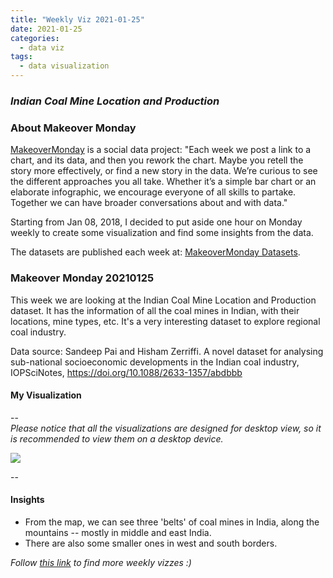 ```yaml
---
title: "Weekly Viz 2021-01-25"
date: 2021-01-25
categories:
  - data viz
tags:
  - data visualization
---
```


### *Indian Coal Mine Location and Production*


### About Makeover Monday

[MakeoverMonday](http://www.makeovermonday.co.uk/) is a social data project:
"Each week we post a link to a chart, and its data, and then you rework the chart.
Maybe you retell the story more effectively, or find a new story in the data.
We’re curious to see the different approaches you all take. Whether it’s a simple bar chart or an elaborate infographic, we encourage everyone of all skills to partake.
Together we can have broader conversations about and with data."

Starting from Jan 08, 2018, I decided to put aside one hour on Monday weekly to create some visualization and find some insights from the data.

The datasets are published each week at: [MakeoverMonday Datasets](http://www.makeovermonday.co.uk/data/).

### Makeover Monday 20210125

This week we are looking at the Indian Coal Mine Location and Production dataset. It has the information of all the coal mines in Indian, with their locations, mine types, etc. It's a very interesting dataset to explore regional coal industry.  

Data source: Sandeep Pai and Hisham Zerriffi. A novel dataset for analysing sub-national socioeconomic developments in the Indian coal industry, IOPSciNotes, https://doi.org/10.1088/2633-1357/abdbbb  

#### My Visualization

--  
*Please notice that all the visualizations are designed for desktop view, so it is recommended to view them on a desktop device.*  

<div class='tableauPlaceholder' id='viz1611633474069' style='position: relative'>
<noscript><a href='#'>
  <img alt=' ' src='https:&#47;&#47;public.tableau.com&#47;static&#47;images&#47;Ma&#47;MakeOverMonday20210125IndianCoalMineLocationandProduction&#47;IndianCoalMineLocationandProduction&#47;1_rss.png' style='border: none' />
</a></noscript>
<object class='tableauViz'  style='display:none;'>
  <param name='host_url' value='https%3A%2F%2Fpublic.tableau.com%2F' />
  <param name='embed_code_version' value='3' />
  <param name='site_root' value='' />
  <param name='name' value='MakeOverMonday20210125IndianCoalMineLocationandProduction&#47;IndianCoalMineLocationandProduction' />
  <param name='tabs' value='no' />
  <param name='toolbar' value='yes' />
  <param name='static_image' value='https:&#47;&#47;public.tableau.com&#47;static&#47;images&#47;Ma&#47;MakeOverMonday20210125IndianCoalMineLocationandProduction&#47;IndianCoalMineLocationandProduction&#47;1.png' />
  <param name='animate_transition' value='yes' />
  <param name='display_static_image' value='yes' />
  <param name='display_spinner' value='yes' />
  <param name='display_overlay' value='yes' />
  <param name='display_count' value='yes' />
  <param name='language' value='en' />
  <param name='filter' value='publish=yes' />
</object></div>            
<script type='text/javascript'>  
  var divElement = document.getElementById('viz1611633474069');      
  var vizElement = divElement.getElementsByTagName('object')[0];   
  if ( divElement.offsetWidth > 800 ) { vizElement.style.width='800px';vizElement.style.height='827px';} else if ( divElement.offsetWidth > 500 ) { vizElement.style.width='800px';vizElement.style.height='827px';} else { vizElement.style.width='100%';vizElement.style.height='727px';}   
  var scriptElement = document.createElement('script');                 
  scriptElement.src = 'https://public.tableau.com/javascripts/api/viz_v1.js';       
  vizElement.parentNode.insertBefore(scriptElement, vizElement);               
</script>
  
--  

#### Insights
* From the map, we can see three 'belts' of coal mines in India, along the mountains -- mostly in middle and east India. 
* There are also some smaller ones in west and south borders.  


*Follow [this link](https://yudong-94.github.io/personal-website/project/WeeklyViz2021/) to find more weekly vizzes :)*